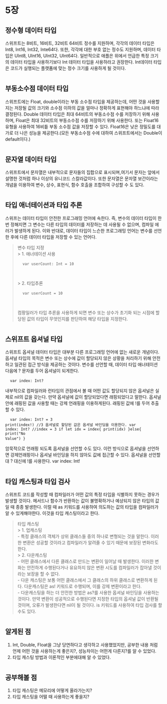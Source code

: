 5장
=============
정수형 데이터 타입
--------------
스위프트는 8비트, 16비트, 32비트 64비트 정수를 지원하며, 각각의 데이터 타입은 Int8, Int16, Int32, Inte64다. 또한, 각각에 대한 부호 없는 정수도 지원하며, 데이터 타입은 UInt8, UInt16, UInt32, UInt64다. 일반적으로 애플은 위에서 언급한 특정 크기의 데이터 타입을 사용하기보다 Int 데이터 타입을 사용하라고 권장한다. Int데이터 타입은 코드가 실행되는 플랫폼에 맞는 정수 크기를 사용하게 될 것이다.
#
부동소수점 데이터 타입
-----------------
스위프트에는 Float, double이라는 부동 소수점 타입을 제공하는데, 어떤 것을 사용할지는 저장될 값의 크기와 소수점 이하의 값을 얼마나 정확하게 표현해야 하느냐에 따라 결정된다. Double 데이터 타입은 최대 64비트의 부동소수점 수를 저장하기 위해 사용하며, Float은 최대 32비트의 부동소수점 수를 저장하기 위해 사용한다. 또는 Float16 유형을 사용하여 16비틑 부동 소수점 값을 저장할 수 있다. Float16은 낮은 정밀도를 대가로 더 나은 성능을 제공한다.(모든 부동소수점 수에 대하여 스위프트에서는 Double이 default이다.)
#
문자열 데이터 타입
--------------
스위프트에서 문자열은 내부적으로 문자들의 집합으로 표시되며,여기서 문자는 앞에서 설명한 것처럼 하나 이상의 유니코드 스칼라값이다. 또한 문자열은 문자열 보간이라는 개념을 이용하여 변수, 상수, 표현식, 함수 호출을 조합하여 구성할 수 도 있다.
#
타입 애너테이션과 타입 추론
---------------------
스위프는 데이터 타입이 안전한 프로그래밍 언어에 속한다. 즉, 변수의 데이터 타입이 한번 정해지면 그 변수는 다른 타입의 데이터를 저장하는 데 사용될 수 없으며, 컴파일 에러가 발생하게 된다. 이와 반대로, 데이터 타입이 느슨한 프로그래밍 언어는 변수를 선언한 후에 다른 데이터 타입을 저장할 수 있는 언어다.

>변수 타입 지정  
    > 1. 애너테이션 사용
    <pre>
        <code>
        var userCount: Int = 10  
        </code>
    </pre>
    > 2. 타입추론  
    <pre>
        <code>
            var userCount = 10  
        </code>
    </pre>
컴팡일러가 타입 추론을 사용하게 되면 변수 또는 상수가 초기화 되는 시점에 할당된 값의 타입이 무엇인지를 판단하여 해당 타입을 지정한다.
#
스위프트 옵셔널 타입
---------------
스위프트 옵셔널 데이터 타입은 대부분 다른 프로그래밍 언어에 없는 새로운 개념이다. 옵셔널 타입의 목적은 변수 또는 상수에 값이 할당되지 않은 상황을 처리하기 위해 안전하고 일관된 접근 방식을 제공하는 것이다. 변수를 선언할 때, 데이터 타입 애너테이션 다음에 ? 문자를 두어 옵셔널이 되게한다.  
    <pre>
        <code>
    var index: Int?
        </code>
    </pre>
내부적으로 컴파일러와 런타임의 관점에서 볼 때 어떤 값도 할당되지 않은 옵셔널은 실제로 nil의 값을 갖는다.
만약 옵셔널에 값이 할당되었다면 래핑되었다고 말한다. 옵셔널안에 래핑된 값을 사용할 때는 강제 언래핑을 이용하게된다. 래핑된 값에 !를 두어 추출할 수 있다.
    <pre>
        <code>
    var index: Int? = 3
    print(index!) //3
옵셔널로 할당된 값은 옵셔널 바인딩을 이용한다.
    var index: Int?
    //index = 3
    if let idx = index{
        print(idx)
    }else{
        print("No Value")
    }
        </code>
    </pre>
암묵적으로 언래핑 되도록 옵셔널을 선언할 수도 있다. 이런 방식으로 옵셔널을 선언하면 강제언래핑이나 옵셔널 바인딩을 하지 않아도 값에 접근할 수 있다. 옵셔널을 선언할 대 ? 대신에 !를 사용한다.
    var index: Int!
#
타입 캐스팅과 타입 검사
------------------
스위프트 코드를 작성할 때 컴파일러가 어떤 값의 특정 타입을 식별하지 못하는 경우가 발생할 것이다. 메서드나 함수가 반환하는 값이 불명확하거나 예상되지 않은 타입의 값일 때 종종 발생한다. 이럴 때 as 키워드를 사용하여 의도하는 값의 타입을 컴파일러가 알  수 있게해야한다. 이것을 타입 캐스팅이라고 한다.
> 타입 캐스팅  
    > 1. 업캐스팅  
        - 특정 클래스의 객체가 상위 클래스들 중의 하나로 변형되는 것을 말한다. 이러한 변환은 성공할 것이라고 컴파일러가 알려줄 수 있기 때문에 보장된 변화라도 한다.  
    > 2. 다운캐스팅  
        - 어떤 클래스에서 다른 클래스로 만드는 변환이 일어날 때 발생한다. 이러한 변화는 안전하게 수행된다거나 유요하지 않은 변환 시도를 컴파일러가 잡아낼 것이라는 보장을 할 수 없다.  
        - 다운 캐스팅은 보통 어떤 클래스에서 그 클래스의 하위 클래스로 변환하게 된다. 다운캐스팅은 as! 키워드로 수행되며, 이를 강제 변환이라고 한다.  
        - 다운캐스팅을 하는 더 안전한 방법은 as?를 사용한 옵셔널 바인딩을 사용하는 것이다. 만약 변환이 성공적으로 수행된다면 지정한 타입의 옵셔널 값이 반환될 것이며, 오류가 발생한다면 nil이 될 것이다.
is 키워드를 사용하여 타입 검사를 할 수도 있다.
#
알게된 점
-------
1. Int, Double, Float을 그냥 당연하다고 생각하고 사용했었지만, 공부한 내용 처럼 언제 어떤 것을 사용하는게 좋은지?, 성능차이는 어떤게 다른지?를 알 수 있었다.
2. 타입 캐스팅 방법과 이론적인 부분에대해 알 수 있었다.
#
공부해볼 점
--------
1. 타입 캐스팅은 메모리에 어떻게 올라가는지?
2. 타입 캐스팅을 어떨 때 사용하는게 좋을지?